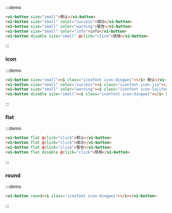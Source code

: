 :::demo
```html
<vi-button size="small">默认</vi-button>
<vi-button size="small" color="success">成功</vi-button>
<vi-button size="small" color="warning">警告</vi-button>
<vi-button size="small" color="info">info</vi-button>
<vi-button disable size="small" @click="click">禁用</vi-button>
```
:::

### icon

:::demo
```html
<vi-button size="small"><i class="iconfont icon-dingwei"></i> 默认</vi-button>
<vi-button size="small" color="success"><i class="iconfont icon-jia"></i> 成功</vi-button>
<vi-button size="small" color="warning"><i class="iconfont icon-lajitong1"></i> 警告</vi-button>
<vi-button disable size="small"><i class="iconfont icon-dingwei"></i> 禁用</vi-button>
```
:::

### flat

:::demo
```html
<vi-button flat @click="click">默认</vi-button>
<vi-button flat @click="click">成功</vi-button>
<vi-button flat @click="click">警告</vi-button>
<vi-button flat disable @click="click">禁用</vi-button>
```
:::

### round

:::demo
```html
<vi-button round><i class="iconfont icon-dingwei"></i></vi-button>
```
:::

<script>
export default {
  // data() {
  //   return {};
  // },
  methods: {
    click(ev) {
      console.log(666);
    }
  }
};
</script>